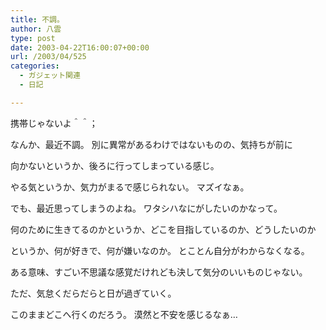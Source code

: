 ```yaml
---
title: 不調。
author: 八雲
type: post
date: 2003-04-22T16:00:07+00:00
url: /2003/04/525
categories:
  - ガジェット関連
  - 日記

---
```

携帯じゃないよ＾＾；

なんか、最近不調。 別に異常があるわけではないものの、気持ちが前に
  
向かないというか、後ろに行ってしまっている感じ。
  
やる気というか、気力がまるで感じられない。 マズイなぁ。

でも、最近思ってしまうのよね。 ワタシハなにがしたいのかなって。
  
何のために生きてるのかというか、どこを目指しているのか、どうしたいのか
  
というか、何が好きで、何が嫌いなのか。 とことん自分がわからなくなる。
  
ある意味、すごい不思議な感覚だけれども決して気分のいいものじゃない。
  
ただ、気怠くだらだらと日が過ぎていく。
  
このままどこへ行くのだろう。 漠然と不安を感じるなぁ…